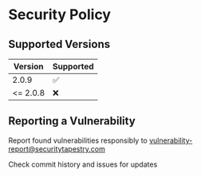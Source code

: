 # Security Policy

## Supported Versions

| Version | Supported          |
| ------- | ------------------ |
| 2.0.9   | :white_check_mark: |
| <= 2.0.8   | :x:                |

## Reporting a Vulnerability

Report found vulnerabilities responsibly to vulnerability-report@securitytapestry.com

Check commit history and issues for updates
